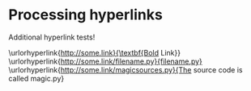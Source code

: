 # Processing hyperlinks

Additional hyperlink tests!

\urlorhyperlink{http://some.link}{\textbf{Bold Link}}
\urlorhyperlink{http://some.link/filename.py}{filename.py}
\urlorhyperlink{http://some.link/magicsources.py}{The source code is called
magic.py}


